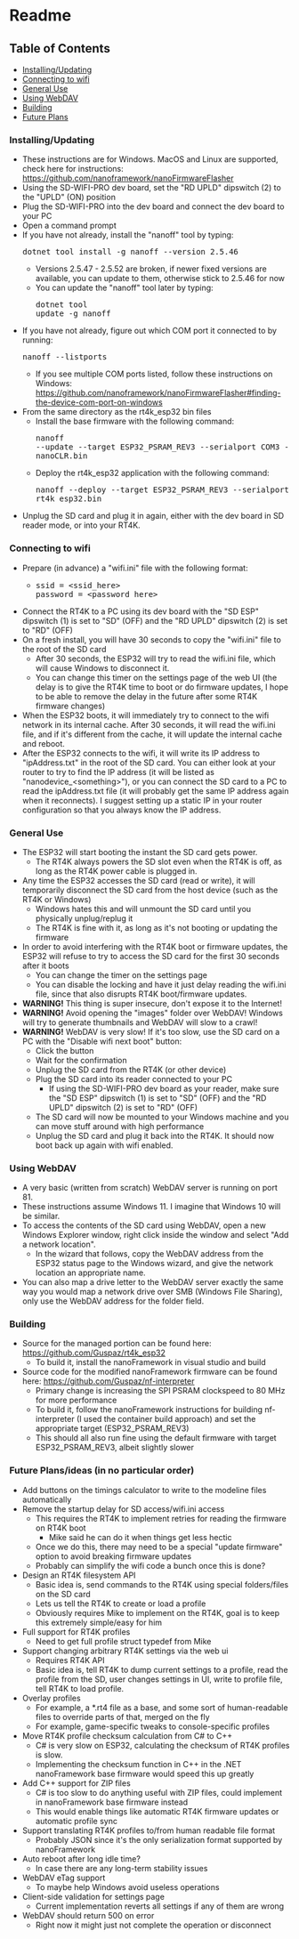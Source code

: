 ﻿# Readme

## Table of Contents
- [Installing/Updating](#install)
- [Connecting to wifi](#wifi)
- [General Use](#general)
- [Using WebDAV](#webdav)
- [Building](#building)
- [Future Plans](#future)

<a id='install'></a>
### Installing/Updating
- These instructions are for Windows. MacOS and Linux are supported, check here for instructions: https://github.com/nanoframework/nanoFirmwareFlasher
- Using the SD-WIFI-PRO dev board, set the "RD UPLD" dipswitch (2) to the "UPLD" (ON) position
- Plug the SD-WIFI-PRO into the dev board and connect the dev board to your PC
- Open a command prompt
- If you have not already, install the "nanoff" tool by typing: <pre>dotnet tool install -g nanoff --version 2.5.46</pre>
	- Versions 2.5.47 - 2.5.52 are broken, if newer fixed versions are available, you can update to them, otherwise stick to 2.5.46 for now
	- You can update the "nanoff" tool later by typing: <pre>dotnet tool update -g nanoff</pre>
- If you have not already, figure out which COM port it connected to by running: <pre>nanoff --listports</pre>
	- If you see multiple COM ports listed, follow these instructions on Windows: https://github.com/nanoframework/nanoFirmwareFlasher#finding-the-device-com-port-on-windows
- From the same directory as the rt4k&#95;esp32 bin files
	- Install the base firmware with the following command: <pre>nanoff --update --target ESP32&#95;PSRAM&#95;REV3 --serialport COM3 --clrfile nanoCLR.bin
	- Deploy the rt4k&#95;esp32 application with the following command: <pre>nanoff --deploy --target ESP32&#95;PSRAM&#95;REV3 --serialport COM3 --image rt4k&#95;esp32.bin</pre>
- Unplug the SD card and plug it in again, either with the dev board in SD reader mode, or into your RT4K.

<a id='wifi'></a>
### Connecting to wifi
- Prepare (in advance) a "wifi.ini" file with the following format:
	- <pre>ssid = &lt;ssid&#95;here&gt;<br>password = &lt;password&#95;here&gt;</pre>
- Connect the RT4K to a PC using its dev board with the "SD ESP" dipswitch (1) is set to "SD" (OFF) and the "RD UPLD" dipswitch (2) is set to "RD" (OFF)
- On a fresh install, you will have 30 seconds to copy the "wifi.ini" file to the root of the SD card
	- After 30 seconds, the ESP32 will try to read the wifi.ini file, which will cause Windows to disconnect it.
	- You can change this timer on the settings page of the web UI (the delay is to give the RT4K time to boot or do firmware updates, I hope to be able to remove the delay in the future after some RT4K firmware changes)
- When the ESP32 boots, it will immediately try to connect to the wifi network in its internal cache. After 30 seconds, it will read the wifi.ini file, and if it's different from the cache, it will update the internal cache and reboot.
- After the ESP32 connects to the wifi, it will write its IP address to "ipAddress.txt" in the root of the SD card. You can either look at your router to try to find the IP address (it will be listed as "nanodevice_&lt;something&gt;"), or you can connect the SD card to a PC to read the ipAddress.txt file (it will probably get the same IP address again when it reconnects). I suggest setting up a static IP in your router configuration so that you always know the IP address.


<a id='general'></a>
### General Use
- The ESP32 will start booting the instant the SD card gets power.
    - The RT4K always powers the SD slot even when the RT4K is off, as long as the RT4K power cable is plugged in.
- Any time the ESP32 accesses the SD card (read or write), it will temporarily disconnect the SD card from the host device (such as the RT4K or Windows)
    - Windows hates this and will unmount the SD card until you physically unplug/replug it
    - The RT4K is fine with it, as long as it's not booting or updating the firmware
- In order to avoid interfering with the RT4K boot or firmware updates, the ESP32 will refuse to try to access the SD card for the first 30 seconds after it boots
	- You can change the timer on the settings page
	- You can disable the locking and have it just delay reading the wifi.ini file, since that also disrupts RT4K boot/firmware updates.
- **WARNING!** This thing is super insecure, don't expose it to the Internet!
- **WARNING!** Avoid opening the "images" folder over WebDAV! Windows will try to generate thumbnails and WebDAV will slow to a crawl!
- **WARNING!** WebDAV is very slow! If it's too slow, use the SD card on a PC with the "Disable wifi next boot" button:
    - Click the button
    - Wait for the confirmation
    - Unplug the SD card from the RT4K (or other device)
    - Plug the SD card into its reader connected to your PC
        - If using the SD-WIFI-PRO dev board as your reader, make sure the "SD ESP" dipswitch (1) is set to "SD" (OFF) and the "RD UPLD" dipswitch (2) is set to "RD" (OFF)
    - The SD card will now be mounted to your Windows machine and you can move stuff around with high performance
    - Unplug the SD card and plug it back into the RT4K. It should now boot back up again with wifi enabled.

<a id='webdav'></a>
### Using WebDAV
- A very basic (written from scratch) WebDAV server is running on port 81.
- These instructions assume Windows 11. I imagine that Windows 10 will be similar.
- To access the contents of the SD card using WebDAV, open a new Windows Explorer window, right click inside the window and select "Add a network location".
	- In the wizard that follows, copy the WebDAV address from the ESP32 status page to the Windows wizard, and give the network location an appropriate name.
- You can also map a drive letter to the WebDAV server exactly the same way you would map a network drive over SMB (Windows File Sharing), only use the WebDAV address for the folder field.

<a id='building'></a>
### Building
- Source for the managed portion can be found here: https://github.com/Guspaz/rt4k_esp32
	- To build it, install the nanoFramework in visual studio and build
- Source code for the modified nanoFramework firmware can be found here: https://github.com/Guspaz/nf-interpreter
	- Primary change is increasing the SPI PSRAM clockspeed to 80 MHz for more performance
	- To build it, follow the nanoFramework instructions for building nf-interpreter (I used the container build approach) and set the appropriate target (ESP32_PSRAM_REV3)
	- This should all also run fine using the default firmware with target ESP32_PSRAM_REV3, albeit slightly slower

<a id='future'></a>
### Future Plans/ideas (in no particular order)
- Add buttons on the timings calculator to write to the modeline files automatically
- Remove the startup delay for SD access/wifi.ini access
	- This requires the RT4K to implement retries for reading the firmware on RT4K boot
		- Mike said he can do it when things get less hectic
	- Once we do this, there may need to be a special "update firmware" option to avoid breaking firmware updates
	- Probably can simplify the wifi code a bunch once this is done?
- Design an RT4K filesystem API
	- Basic idea is, send commands to the RT4K using special folders/files on the SD card
	- Lets us tell the RT4K to create or load a profile
	- Obviously requires Mike to implement on the RT4K, goal is to keep this extremely simple/easy for him
- Full support for RT4K profiles
	- Need to get full profile struct typedef from Mike
- Support changing arbitrary RT4K settings via the web ui
	- Requires RT4K API
	- Basic idea is, tell RT4K to dump current settings to a profile, read the profile from the SD, user changes settings in UI, write to profile file, tell RT4K to load profile.
- Overlay profiles
	- For example, a *.rt4 file as a base, and some sort of human-readable files to override parts of that, merged on the fly
	- For example, game-specific tweaks to console-specific profiles
- Move RT4K profile checksum calculation from C# to C++
	- C# is very slow on ESP32, calculating the checksum of RT4K profiles is slow.
	- Implementing the checksum function in C++ in the .NET nanoFramework base firmware would speed this up greatly
- Add C++ support for ZIP files
	- C# is too slow to do anything useful with ZIP files, could implement in nanoFramework base firmware instead
	- This would enable things like automatic RT4K firmware updates or automatic profile sync
- Support translating RT4K profiles to/from human readable file format
	- Probably JSON since it's the only serialization format supported by nanoFramework
- Auto reboot after long idle time?
	- In case there are any long-term stability issues
- WebDAV eTag support
	- To maybe help Windows avoid useless operations
- Client-side validation for settings page
	- Current implementation reverts all settings if any of them are wrong
- WebDAV should return 500 on error
	- Right now it might just not complete the operation or disconnect